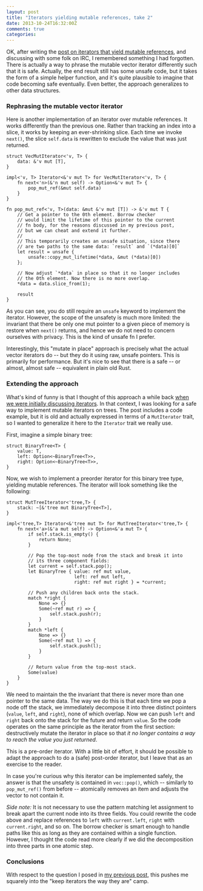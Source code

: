```yaml
---
layout: post
title: "Iterators yielding mutable references, take 2"
date: 2013-10-24T16:32:00Z
comments: true
categories: 
---
```


OK, after writing the
[post on iterators that yield mutable references][pp], and discussing
with some folk on IRC, I remembered something I had forgotten. There
is actually a way to phrase the mutable vector iterator differently
such that it is safe. Actually, the end result still has some unsafe
code, but it takes the form of a simple helper function, and it's
quite plausible to imagine that code becoming safe eventually. Even
better, the approach generalizes to other data structures.

### Rephrasing the mutable vector iterator

Here is another implementation of an iterator over mutable references.
It works differently than the previous one. Rather than tracking an
index into a slice, it works by keeping an ever-shrinking slice.  Each
time we invoke `next()`, the slice `self.data` is rewritten to exclude
the value that was just returned.

    struct VecMutIterator<'v, T> {
        data: &'v mut [T],
    }
    
    impl<'v, T> Iterator<&'v mut T> for VecMutIterator<'v, T> {
        fn next<'n>(&'n mut self) -> Option<&'v mut T> {
            pop_mut_ref(&mut self.data)
        }
    }

    fn pop_mut_ref<'v, T>(data: &mut &'v mut [T]) -> &'v mut T {
        // Get a pointer to the 0th element. Borrow checker
        // would limit the lifetime of this pointer to the current
        // fn body, for the reasons discussed in my previous post,
        // but we can cheat and extend it further.
        //
        // This temporarily creates an unsafe situation, since there
        // are two paths to the same data: `result` and `(*data)[0]`
        let result = unsafe {
            unsafe::copy_mut_lifetime(*data, &mut (*data)[0])
        };
        
        // Now adjust `*data` in place so that it no longer includes
        // the 0th element. Now there is no more overlap.
        *data = data.slice_from(1);
        
        result
    }
    
As you can see, you do still require an `unsafe` keyword to implement
the iterator. However, the scope of the unsafety is much more limited:
the invariant that there be only one mut pointer to a given piece of
memory is restore when `next()` returns, and hence we do not need to
concern ourselves with privacy. This is the kind of unsafe fn I prefer.

Interestingly, this "mutate in place" approach is precisely what the
actual vector iterators do -- but they do it using raw, unsafe
pointers. This is primarily for performance. But it's nice to see that
there is a safe -- or almost, almost safe -- equivalent in plain old
Rust.

### Extending the approach

What's kind of funny is that I thought of this approach a while back
[when we were initially discussing iterators][iter]. In that context,
I was looking for a safe way to implement mutable iterators on
trees. The post includes a code example, but it is old and actually
expressed in terms of a `MutIterator` trait, so I wanted to generalize
it here to the `Iterator` trait we really use.

First, imagine a simple binary tree:

    struct BinaryTree<T> {
        value: T,
        left: Option<~BinaryTree<T>>,
        right: Option<~BinaryTree<T>>,
    }
    
Now, we wish to implement a preorder iterator for this
binary tree type, yielding mutable references. The iterator
will look something like the following:

    struct MutTreeIterator<'tree,T> {
        stack: ~[&'tree mut BinaryTree<T>],
    }
    
    impl<'tree,T> Iterator<&'tree mut T> for MutTreeIterator<'tree,T> {
        fn next<'a>(&'a mut self) -> Option<&'a mut T> {
            if self.stack.is_empty() {
                return None;
            }

            // Pop the top-most node from the stack and break it into
            // its three component fields:
            let current = self.stack.pop();
            let BinaryTree { value: ref mut value,
                             left: ref mut left,
                             right: ref mut right } = *current;

            // Push any children back onto the stack.
            match *right {
                None => {}
                Some(~ref mut r) => {
                    self.stack.push(r);
                }
            }
            match *left {
                None => {}
                Some(~ref mut l) => {
                    self.stack.push(l);
                }
            }

            // Return value from the top-most stack.
            Some(value)
        }
    }

We need to maintain the the invariant that there is never more than
one pointer to the same data. The way we do this is that each time we
pop a node off the stack, we immediately decompose it into three
distinct pointers (`value`, `left`, and `right`), none of which
overlap. Now we can push `left` and `right` back onto the stack for
the future and return `value`. So the code operates on the same
principle as the iterator from the first section: destructively mutate
the iterator in place so that *it no longer contains a way to reach
the value you just returned*.

This is a pre-order iterator. With a little bit of effort, it should
be possible to adapt the approach to do a (safe) post-order iterator,
but I leave that as an exercise to the reader.

In case you're curious why this iterator can be implemented
safely, the answer is that the unsafety is contained in `vec::pop()`,
which -- similarly to `pop_mut_ref()` from before -- atomically
removes an item and adjusts the vector to not contain it.

*Side note:* It is not necessary to use the pattern matching let
assignment to break apart the current node into its three fields.  You
could rewrite the code above and replace references to `left` with
`current.left`, `right` with `current.right`, and so on. The borrow
checker is smart enough to handle paths like this as long as they are
contained within a single function. However, I thought the code read
more clearly if we did the decomposition into three parts in one
atomic step.


### Conclusions

With respect to the question I posed in [my previous post][pp], this
pushes me squarely into the "keep iterators the way they are" camp.

[pp]: http://smallcultfollowing.com/babysteps/blog/2013/10/24/iterators-yielding-mutable-references/
[iter]: https://mail.mozilla.org/pipermail/rust-dev/2013-June/004428.html
